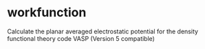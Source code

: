 # workfunction
Calculate the planar averaged electrostatic potential for the density functional theory code VASP (Version 5 compatible)
